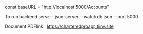 

 const baseURL = "http://localhost:5000/Accounts"

To run backend server : json-server --watch db.json --port 5000 

Document PDFlink : https://charteredproapp.tiiny.site


